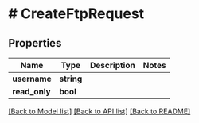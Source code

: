 # # CreateFtpRequest

## Properties

Name | Type | Description | Notes
------------ | ------------- | ------------- | -------------
**username** | **string** |  |
**read_only** | **bool** |  |

[[Back to Model list]](../../README.md#models) [[Back to API list]](../../README.md#endpoints) [[Back to README]](../../README.md)
